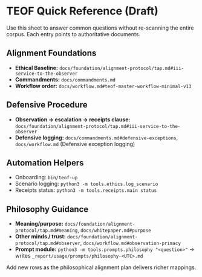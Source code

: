 # TEOF Quick Reference (Draft)

Use this sheet to answer common questions without re-scanning the entire corpus.
Each entry points to authoritative documents.

## Alignment Foundations
- **Ethical Baseline:** `docs/foundation/alignment-protocol/tap.md#iii-service-to-the-observer`
- **Commandments:** `docs/commandments.md`
- **Workflow order:** `docs/workflow.md#teof-master-workflow-minimal-v13`

## Defensive Procedure
- **Observation → escalation → receipts clause:** `docs/foundation/alignment-protocol/tap.md#iii-service-to-the-observer`
- **Defensive logging:** `docs/commandments.md#defensive-exceptions`, `docs/workflow.md` (Defensive exception logging)

## Automation Helpers
- Onboarding: `bin/teof-up`
- Scenario logging: `python3 -m tools.ethics.log_scenario`
- Receipts status: `python3 -m tools.receipts.main status`

## Philosophy Guidance
- **Meaning/purpose:** `docs/foundation/alignment-protocol/tap.md#meaning`, `docs/whitepaper.md#purpose`
- **Other minds / trust:** `docs/foundation/alignment-protocol/tap.md#observer`, `docs/workflow.md#observation-primacy`
- **Prompt module:** `python3 -m tools.prompts.philosophy "<question>"` → writes `_report/usage/prompts/philosophy-<UTC>.md`

Add new rows as the philosophical alignment plan delivers richer mappings.
